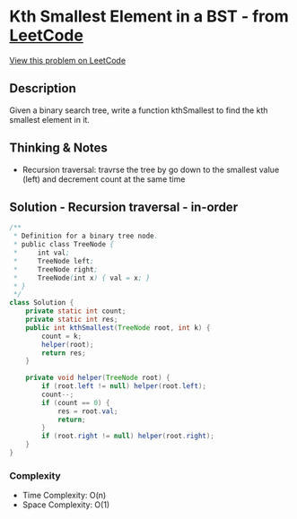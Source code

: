 # Kth Smallest Element in a BST - from [LeetCode](https://leetcode.com)
[View this problem on LeetCode](https://leetcode.com/problems/kth-smallest-element-in-a-bst/)

## Description
Given a binary search tree, write a function kthSmallest to find the kth smallest element in it.

## Thinking & Notes
* Recursion traversal: travrse the tree by go down to the smallest value (left) and decrement count at the same time

## Solution - Recursion traversal - in-order
```java
/**
 * Definition for a binary tree node.
 * public class TreeNode {
 *     int val;
 *     TreeNode left;
 *     TreeNode right;
 *     TreeNode(int x) { val = x; }
 * }
 */
class Solution {
    private static int count;
    private static int res;
    public int kthSmallest(TreeNode root, int k) {
        count = k;
        helper(root);
        return res;
    }
    
    private void helper(TreeNode root) {
        if (root.left != null) helper(root.left);
        count--;
        if (count == 0) {
            res = root.val;
            return;
        }       
        if (root.right != null) helper(root.right);
    }
}
```

### Complexity
* Time Complexity: O(n)
* Space Complexity: O(1)
